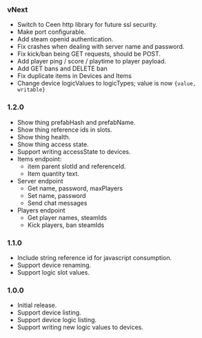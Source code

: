 ### vNext

- Switch to Ceen http library for future ssl security.
- Make port configurable.
- Add steam openid authentication.
- Fix crashes when dealing with server name and password.
- Fix kick/ban being GET requests, should be POST.
- Add player ping / score / playtime to player payload.
- Add GET bans and DELETE ban
- Fix duplicate items in Devices and Items
- Change device logicValues to logicTypes; value is now `{value, writable}`

### 1.2.0

- Show thing prefabHash and prefabName.
- Show thing reference ids in slots.
- Show thing health.
- Show thing access state.
- Support writing accessState to devices.
- Items endpoint:
  - item parent slotId and referenceId.
  - Item quantity text.
- Server endpoint
  - Get name, password, maxPlayers
  - Set name, password
  - Send chat messages
- Players endpoint
  - Get player names, steamIds
  - Kick players, ban steamIds

### 1.1.0

- Include string reference id for javascript consumption.
- Support device renaming.
- Support logic slot values.

### 1.0.0

- Initial release.
- Support device listing.
- Support device logic listing.
- Support writing new logic values to devices.
